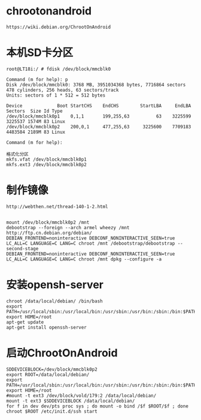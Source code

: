 # chrootonandroid
    https://wiki.debian.org/ChrootOnAndroid

# 本机SD卡分区
    root@LT18i:/ # fdisk /dev/block/mmcblk0                                                                                                                                           

    Command (m for help): p
    Disk /dev/block/mmcblk0: 3768 MB, 3951034368 bytes, 7716864 sectors
    478 cylinders, 256 heads, 63 sectors/track
    Units: sectors of 1 * 512 = 512 bytes

    Device             Boot StartCHS    EndCHS        StartLBA     EndLBA    Sectors  Size Id Type
    /dev/block/mmcblk0p1    0,1,1       199,255,63          63    3225599    3225537 1574M 83 Linux
    /dev/block/mmcblk0p2    200,0,1     477,255,63     3225600    7709183    4483584 2189M 83 Linux

    Command (m for help): 

    格式化分区
    mkfs.vfat /dev/block/mmcblk0p1
    mkfs.ext3 /dev/block/mmcblk0p2

# 制作镜像
    http://webthen.net/thread-140-1-2.html
	
	
    mount /dev/block/mmcblk0p2 /mnt
    debootstrap --foreign --arch armel wheezy /mnt http://ftp.cn.debian.org/debian/
    DEBIAN_FRONTEND=noninteractive DEBCONF_NONINTERACTIVE_SEEN=true LC_ALL=C LANGUAGE=C LANG=C chroot /mnt /debootstrap/debootstrap --second-stage
    DEBIAN_FRONTEND=noninteractive DEBCONF_NONINTERACTIVE_SEEN=true LC_ALL=C LANGUAGE=C LANG=C chroot /mnt dpkg --configure -a

# 安装opensh-server
    chroot /data/local/debian/ /bin/bash
    export PATH=/usr/local/sbin:/usr/local/bin:/usr/sbin:/usr/bin:/sbin:/bin:$PATH
    export HOME=/root
    apt-get update
    apt-get install openssh-server

# 启动ChrootOnAndroid
    SDDEVICEBLOCK=/dev/block/mmcblk0p2
    export ROOT=/data/local/debian/
    export PATH=/usr/local/sbin:/usr/local/bin:/usr/sbin:/usr/bin:/sbin:/bin:$PATH
    export HOME=/root
    #mount -t ext3 /dev/block/vold/179:2 /data/local/debian/
    mount -t ext3 $SDDEVICEBLOCK /data/local/debian/
    for f in dev dev/pts proc sys ; do mount -o bind /$f $ROOT/$f ; done
    chroot $ROOT /etc/init.d/ssh start
